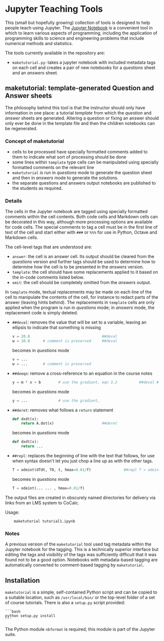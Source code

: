 # Jupyter Teaching Tools

This (small but hopefully growing) collection of tools is designed to help
people teach using Jupyter. The
[Jupyter Notebook](https://jupyter.org/)
is a convenient tool in
which to learn various aspects of programming, including the application of
programming skills to science and engineering problems that include
numerical methods and statistics.

The tools currently available in the repository are:

* `maketutorial.py`: takes a jupyter notebook with included metadata tags
  on each cell and creates a pair of new notebooks for a *questions* sheet
  and an *answers* sheet.


## maketutorial: template-generated Question and Answer sheets

The philosophy behind this tool is that the instructor should only have
information in one place: a tutorial *template* from which the *question*
and *answer* sheets are generated. Altering a question or fixing an answer
should only ever be done in the template file and then the children notebooks
can be regenerated.

### Concept of maketutorial

* cells to be processed have specially formatted comments added to them to
  indicate what sort of processing should be done
* some lines within `template` type cells can be manipulated using specially
  formatted comments on the relevant line
* `maketutorial` is run in *questions* mode to generate the question sheet
  and then in *answers* mode to generate the solutions.
* the separate questions and answers output notebooks are published to the
  students as required.

### Details

The cells in the Jupyter notebook are tagged using specially formatted
comments within the cell contents. Both code cells and Markdown cells
can be decorated in this way, although more processing options are available
for code cells.
The special comments to tag a cell must be in the first line of text of the
cell and start either with `###` or `%%%` for use in Python, Octave and
Markdown cells.

The cell-level tags that are understood are:

* `answer`: the cell is an answer cell. Its output should be cleared from the
  *questions* version and further tags should be used to determine how to
  determine how the cell is to be presented in the *answers* version.
* `template`: the cell should have some replacements applied to it based on the
  in-code comments listed below.
* `omit`: the cell should be completely omitted from the *answers* output.

In `template` mode,  textual replacements may be made on each line of the cell
to manipulate the contents of the cell, for instance to redact parts of the
answer (leaving hints behind).
The replacements in `template` cells are only applied when the program is run
in *questions* mode; in *answers* mode, the replacement code is simply deleted.

* `##deval`: removes the value that will be set to a variable, leaving an ellipsis to indicate that something is missing
    ```python
    v = 20.0                                 ##deval
    w = 10.0      # comment is preserved     ##deval
    ```
    becomes in *questions* mode
    ```python
    v = ...
    w = ...       # comment is preserved
    ```

* `##deeqn`: remove a cross-reference to an equation in the course notes
    ```python
    y = m * x + b        # use the gradient, eqn 3.2          ##deval ##deeqn
    ```
    becomes in *questions* mode
    ```python
    y = ...              # use the gradient,
    ```

* `##deret`: removes what follows a `return` statement
    ```python
    def dxdt(x):
        return A.dot(x)                      ##deret
    ```
    becomes in *questions* mode
    ```python
    def dxdt(x):
        return ...
    ```

* `##repl`: replaces the beginning of line with the text that follows, for
  use when syntax doesn't let you just chop a line up as with the other tags.
    ```python
    T = odeint(dTdt, T0, t, hmax=0.01/f)               ##repl T = odeint(... ... , hmax=0.01/f)
    ```
    becomes in *questions* mode
    ```python
    T = odeint(... ... , hmax=0.01/f)
    ```

The output files are created in obscurely named directories for delivery via
links from an LMS system to CoCalc.

Usage:
```
    maketutorial tutorial1.ipynb
```

### Notes

A previous version of the `maketutorial` tool used tag metadata within the
Jupyter notebook for the tagging. This is a technically superior interface
but editing the tags and visibility of the tags was sufficiently difficult
that it was found not to be a good option. Notebooks with metadata-based
tagging are automatically converted to comment-based tagging by
`maketutorial`.


## Installation

`maketutorial` is a simple, self-contained Python script and can be copied
to a suitable location, such as `/usr/local/bin/` or the top-level folder
of a set of course tutorials. There is also a `setup.py` script provided:

    ```bash
    python setup.py install
    ```

The Python module `nbformat` is required; this module is part of the Jupyter
suite.
